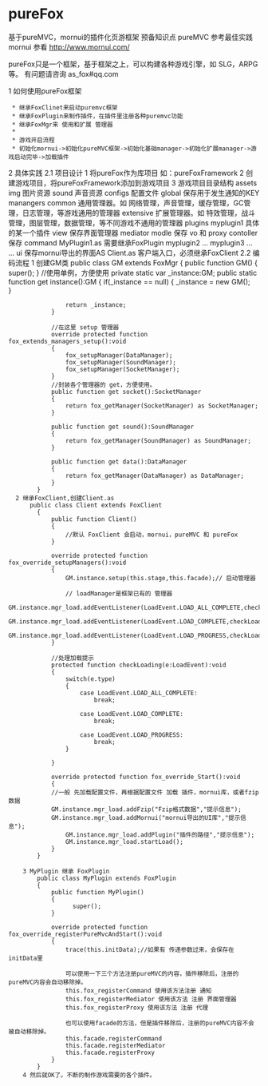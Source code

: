 # pureFox
基于pureMVC，mornui的插件化页游框架
 预备知识点 
  pureMVC  参考最佳实践
  mornui   参看 http://www.mornui.com/
  
  pureFox只是一个框架，基于框架之上，可以构建各种游戏引擎，如 SLG，ARPG 等。
  有问题请咨询 as_fox#qq.com

1 如何使用pureFox框架

	 * 继承FoxClinet来启动puremvc框架
	 * 继承FoxPlugin来制作插件，在插件里注册各种puremvc功能
	 * 继承FoxMgr来 使用和扩展 管理器
	 * 
	 * 游戏开启流程
	 * 初始化mornui->初始化pureMVC框架->初始化基础manager->初始化扩展manager->游戏启动完毕->加载插件

2 具体实践
  2.1 项目设计
      1 将pureFox作为库项目 如：pureFoxFramework
      2 创建游戏项目，将pureFoxFramework添加到游戏项目
      3 游戏项目目录结构
          assets
            img 图片资源
            sound 声音资源
            configs 配置文件
          global
            保存用于发生通知的KEY
          manangers
            common 通用管理器。如 网络管理，声音管理，缓存管理，GC管理，日志管理，等游戏通用的管理器
            extensive 扩展管理器。如 特效管理，战斗管理，图层管理，数据管理，等不同游戏不通用的管理器
          plugins
            myplugin1 具体的某一个插件
              view 保存界面管理器 mediator
              modle 保存 vo 和 proxy
              contoller 保存 command
              MyPlugin1.as 需要继承FoxPlugin
            myplugin2
              ...
            myplugin3
              ...
            ...
          ui
            保存mornui导出的界面AS
          Client.as 客户端入口，必须继承FoxClient
  2.2 编码流程
      1 创建GM类
          public class GM extends FoxMgr
        	{
        		public function GM()
        		{
        			super();
        		}
        		//使用单例，方便使用
        		private static var _instance:GM;
        		public static function get instance():GM
        		{
        			if(_instance == null)
        			{
        				_instance = new GM();	
        			}
        			
        			return _instance;
        		}
        		
        		//在这里 setup 管理器
        		override protected function fox_extends_managers_setup():void
        		{
        			fox_setupManager(DataManager);
        			fox_setupManager(SoundManager);
        			fox_setupManager(SocketManager);
        		}
        		//封装各个管理器的 get，方便使用。 
        		public function get socket():SocketManager
        		{
        			return fox_getManager(SocketManager) as SocketManager;
        		}
        		
        		public function get sound():SoundManager
        		{
        			return fox_getManager(SoundManager) as SoundManager;
        		}
        		
        		public function get data():DataManager
        		{
        			return fox_getManager(DataManager) as DataManager;
        		}
        	}
      2 继承FoxClient,创建Client.as
          public class Client extends FoxClient
        	{
        		public function Client()
        		{
        			//默认 FoxClient 会启动，mornui，pureMVC 和 pureFox
        		}
        		
        		override protected function fox_override_setupManagers():void
        		{
        			GM.instance.setup(this.stage,this.facade);// 启动管理器
        			
        			// loadManager是框架已有的 管理器
        			GM.instance.mgr_load.addEventListener(LoadEvent.LOAD_ALL_COMPLETE,checkLoading);
        			GM.instance.mgr_load.addEventListener(LoadEvent.LOAD_COMPLETE,checkLoading);
        			GM.instance.mgr_load.addEventListener(LoadEvent.LOAD_PROGRESS,checkLoading);
        		}
        		
        		//处理加载提示
        		protected function checkLoading(e:LoadEvent):void
        		{
        			switch(e.type)
        			{
        				case LoadEvent.LOAD_ALL_COMPLETE:
        					break;
        				
        				case LoadEvent.LOAD_COMPLETE:
        					break;
        				
        				case LoadEvent.LOAD_PROGRESS:
        					break;
        			}
        			
        		}
        		
        		override protected function fox_override_Start():void
        		{
        		//一般 先加载配置文件，再根据配置文件 加载 插件，mornui库，或者fzip数据
        	  	GM.instance.mgr_load.addFzip("Fzip格式数据","提示信息");
        	  	GM.instance.mgr_load.addMornui("mornui导出的UI库","提示信息");
        			GM.instance.mgr_load.addPlugin("插件的路径","提示信息");
        			GM.instance.mgr_load.startLoad();
        		}
        	}
        	
        3 MyPlugin 继承 FoxPlugin
            public class MyPlugin extends FoxPlugin
          	{
          		public function MyPlugin()
          		{
          			  super();
          		}
          		
          		override protected function fox_override_registerPureMvcAndStart():void
          		{
          			trace(this.initData);//如果有 传递参数过来，会保存在 initData里
          			
          			可以使用一下三个方法注册pureMVC的内容，插件移除后，注册的pureMVC内容会自动移除掉。
          			this.fox_registerCommand 使用该方法注册 通知
          			this.fox_registerMediator 使用该方法 注册 界面管理器
          			this.fox_registerProxy 使用该方法 注册 代理
          			
          			也可以使用facade的方法，但是插件移除后，注册的pureMVC内容不会被自动移除掉。
          			this.facade.registerCommand
          			this.facade.registerMediator
          			this.facade.registerProxy
          		}
          	}
        4 然后就OK了。不断的制作游戏需要的各个插件。
